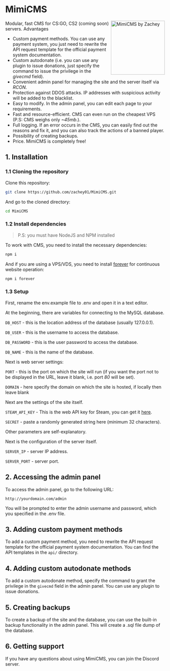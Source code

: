 # MimiCMS

<img src="https://media.discordapp.net/attachments/1110890217478557726/1118836804183928922/1.png" align="right"
     alt="MimiCMS by Zachey" width="170" height="170">

Modular, fast CMS for CS:GO, CS2 (coming soon) servers. Advantages

- Custom payment methods. You can use any payment system, you just need to rewrite the API request template for the official payment system documentation.
- Custom autodonate (i.e. you can use any plugin to issue donations, just specify the command to issue the privilege in the _givecmd_ field).
- Convenient admin panel for managing the site and the server itself via _RCON_.
- Protection against DDOS attacks. IP addresses with suspicious activity will be added to the blacklist.
- Easy to modify. In the admin panel, you can edit each page to your requirements.
- Fast and resource-efficient. CMS can even run on the cheapest VPS (P.S: CMS weighs only _~45mb_.).
- Full logging. If an error occurs in the CMS, you can easily find out the reasons and fix it, and you can also track the actions of a banned player.
- Possibility of creating backups.
- Price. MimiCMS is completely free!

## 1. Installation

### 1.1 Cloning the repository

Clone this repository:

```bash
git clone https://github.com/zachey01/MimiCMS.git
```

And go to the cloned directory:

```bash
cd MimiCMS
```

### 1.2 Install dependencies

> P.S: you must have NodeJS and NPM installed

To work with CMS, you need to install the necessary dependencies:

```bash
npm i
```

And if you are using a VPS/VDS, you need to install [forever](https://www.npmjs.com/package/forever) for continuous website operation:

```bash
npm i forever
```

### 1.3 Setup

First, rename the env.example file to .env and open it in a text editor.

At the beginning, there are variables for connecting to the MySQL database.

`DB_HOST` - this is the location address of the database (usually 127.0.0.1).

`DB_USER` - this is the username to access the database.

`DB_PASSWORD` - this is the user password to access the database.

`DB_NAME` - this is the name of the database.

Next is web server settings:

`PORT` - this is the port on which the site will run (if you want the port not to be displayed in the URL, leave it blank, i.e. port _80_ will be set).

`DOMAIN` - here specify the domain on which the site is hosted, if locally then leave blank

Next are the settings of the site itself.

`STEAM_API_KEY` - This is the web API key for Steam, you can get it [here](https://steamcommunity.com/dev/apikey).

`SECRET` - paste a randomly generated string here (minimum 32 characters).

Other parameters are self-explanatory.

Next is the configuration of the server itself.

`SERVER_IP` - server IP address.

`SERVER_PORT` - server port.

## 2. Accessing the admin panel

To access the admin panel, go to the following URL:

```
http://yourdomain.com/admin
```

You will be prompted to enter the admin username and password, which you specified in the .env file.

## 3. Adding custom payment methods

To add a custom payment method, you need to rewrite the API request template for the official payment system documentation. You can find the API templates in the `api/` directory.

## 4. Adding custom autodonate methods

To add a custom autodonate method, specify the command to grant the privilege in the `givecmd` field in the admin panel. You can use any plugin to issue donations.

## 5. Creating backups

To create a backup of the site and the database, you can use the built-in backup functionality in the admin panel. This will create a .sql file dump of the database.

## 6. Getting support

If you have any questions about using MimiCMS, you can join the Discord server.

<center><widgetbot
    server="1097866586444017676"
    channel="1119731146289332335"
    width="800"
    height="400"
></widgetbot>
<script src="https://cdn.jsdelivr.net/npm/@widgetbot/html-embed"></script></center>
